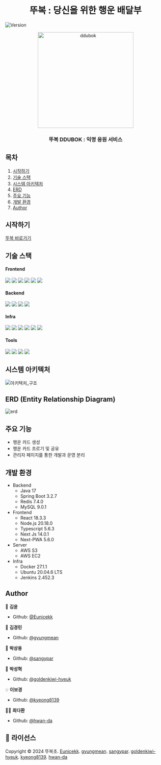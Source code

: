 <h1 align="center">뚜복 : 당신을 위한 행운 배달부</h1>
<p>
  <img alt="Version"  src="https://img.shields.io/badge/version-2.2.0-blue.svg?cacheSeconds=2592000" />
</p>

<div align="center">
  
  <img src="https://img1.daumcdn.net/thumb/R1280x0/?scode=mtistory2&fname=https%3A%2F%2Fblog.kakaocdn.net%2Fdn%2FUyVf9%2FbtsKL1HfI5v%2FKHa06ewqiKD6O6amly0lKK%2Fimg.png" alt="ddubok" width="300">


### 뚜복 DDUBOK : 익명 응원 서비스

</div>

## 목차
1. [시작하기](#시작하기)
2. [기술 스택](#기술-스택)
3. [시스템 아키텍처](#시스템-아키텍처)
4. [ERD](#erd-entity-relationship-diagram)
5. [주요 기능](#주요-기능)
5. [개발 환경](#개발-환경)
5. [Author](#author)

## 시작하기

[뚜복 바로가기](https://ddubok.com)

## 기술 스택

  #### Frontend
  <p>
    <img src="https://img.shields.io/badge/-Next.js-000000?style=flat-square&logo=nextdotjs&logoColor=white"/>
    <img src="https://img.shields.io/static/v1?style=flat-square&message=PWA&color=5A0FC8&logo=PWA&logoColor=FFFFFF&label="/>
    <img src="https://img.shields.io/badge/node.js-339933?style=flat-square&logo=Node.js&logoColor=white"/>
    <img src="https://img.shields.io/badge/firebase-DD2C00?style=flat-square&logo=firebase&logoColor=white"/>
    <img src="https://img.shields.io/badge/typescript-3178C6?style=flat-square&logo=typescript&logoColor=white"/>
    <img src="https://img.shields.io/badge/javascript-F7DF1E?style=flat-square&logo=javascript&logoColor=black"/>
  </p>

  #### Backend
  <p>
    <img src="https://img.shields.io/badge/-SpringBoot-6DB33F?style=flat-square&logo=Spring&logoColor=white"/>
    <img src="https://img.shields.io/badge/Spring_data_jpa-6DB33F?style=flat-square&logo=Spring&logoColor=white"/>
    <img src="https://img.shields.io/badge/-Maria DB-003545?style=flat-square&logo=mariadb&logoColor=white"/>
    <img src="https://img.shields.io/badge/-Redis-DC382D?style=flat-square&logo=Redis&logoColor=white"/>
  </p>
  
  #### Infra
  <p>
    <img src="https://img.shields.io/badge/-Docker-2496ED?style=flat-square&logo=Docker&logoColor=white"/>
    <img src="https://img.shields.io/badge/-Jenkins-D24939?style=flat-square&logo=Jenkins&logoColor=white"/>
    <img src="https://img.shields.io/badge/-AWS EC2-FF9900?style=flat-square&logo=amazonec2&logoColor=white"/>
    <img src="https://img.shields.io/badge/-Nginx-269539?style=flat-square&logo=Nginx&logoColor=white"/>
    <img src="https://img.shields.io/badge/Ubuntu-E95420?style=flat-square&logo=Ubuntu&logoColor=white"/>
    <img src="https://img.shields.io/badge/AWS_S3-569A31?logo=amazons3&logoColor=fff&style=flat-square"/>
  </p>

  #### Tools
  <p>
    <img src="https://img.shields.io/badge/Jira-0052CC?style=flat-square&logo=Jira&logoColor=white"/>
    <img src="https://img.shields.io/badge/Figma-F24E1E?style=flat-square&logo=figma&logoColor=white"/>
    <img src="https://img.shields.io/badge/git-%23F05033.svg?style=flat-square&logo=git&logoColor=white"/>
    <img src="https://img.shields.io/badge/-Notion-000000?style=flat-square&logo=notion&logoColor=white"/>
  </p>


## 시스템 아키텍처

![아키텍처_구조](https://img1.daumcdn.net/thumb/R1280x0/?scode=mtistory2&fname=https%3A%2F%2Fblog.kakaocdn.net%2Fdn%2FbXuMk6%2FbtsKNxx3kxI%2FtyN2jQZkv68ol50f2E8pp1%2Fimg.png)


## ERD (Entity Relationship Diagram)

![erd](https://img1.daumcdn.net/thumb/R1280x0/?scode=mtistory2&fname=https%3A%2F%2Fblog.kakaocdn.net%2Fdn%2FdlsVJ9%2FbtsKNrdTIll%2FPxUAVQmje5x4KVhg8zdAB1%2Fimg.png)


## 주요 기능

- 행운 카드 생성
- 행운 카드 조르기 및 공유
- 관리자 페이지를 통한 개발과 운영 분리

## 개발 환경

- Backend
  - Java 17
  - Spring Boot 3.2.7
  - Redis 7.4.0
  - MySQL 9.0.1
- Frontend
  - React 18.3.3
  - Node.js 20.18.0
  - Typescript 5.6.3
  - Next Js 14.0.1
  - Next-PWA 5.6.0
- Server
  - AWS S3
  - AWS EC2
- Infra
  - Docker 27.1.1
  - Ubuntu 20.04.6 LTS
  - Jenkins 2.452.3

## Author

🐩 **김윤**

* Github: [@Eunicekk](https://github.com/Eunicekk)

🍞 **김경민**

* Github: [@gyungmean](https://github.com/gyungmean)

🍕 **박상용**

* Github: [@sangypar](https://github.com/sangypar)

🐼 **박성혁**

* Github: [@goldenkiwi-hyeuk](https://github.com/goldenkiwi-hyeuk)

💡 **이보경**

* Github: [@kyeong8139](https://github.com/kyeong8139)

🤦‍♂️ **최다환**

* Github: [@hwan-da](https://github.com/hwan-da)

## 📝 라이선스
Copyright © 2024 뚜복초. [Eunicekk](https://github.com/Eunicekk). [gyungmean](https://github.com/gyungmean). [sangypar](https://github.com/sangypar). [goldenkiwi-hyeuk](https://github.com/goldenkiwi-hyeuk). [kyeong8139](https://github.com/kyeong8139). [hwan-da](https://github.com/hwan-da) <br />
